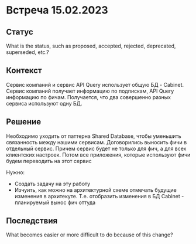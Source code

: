 # Встреча 15.02.2023

## Статус

What is the status, such as proposed, accepted, rejected, deprecated, superseded, etc.?

## Контекст

Сервис компаний и сервис API Query использует общую БД - Cabinet. Сервис компаний получает информацию по подпискам, API Query информацию по фичам. Получается, что два совершенно разных сервиса используют одну БД.

## Решение

Необходимо уходить от паттерна Shared Database, чтобы уменьшить связанность между нашими сервисам. Договорились выносить фичи в отдельный сервис. Причем сервис будет не только для фич, а для всех клиентских настроек. Потом все приложения, которые используют фичи будем переводить на этот сервис

Нужно:
* Создать задачу на эту работу
* Изчуить, как можно на архитектурной схеме отмечать будущие изменения в архитекуте. Т.е. отобразить изменения в БД Cabinet - планируемый вынос фич оттуда

## Последствия

What becomes easier or more difficult to do because of this change?